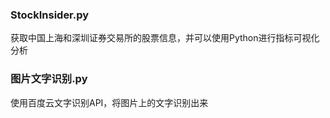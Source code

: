 ### StockInsider.py
获取中国上海和深圳证券交易所的股票信息，并可以使用Python进行指标可视化分析
### 图片文字识别.py
使用百度云文字识别API，将图片上的文字识别出来
